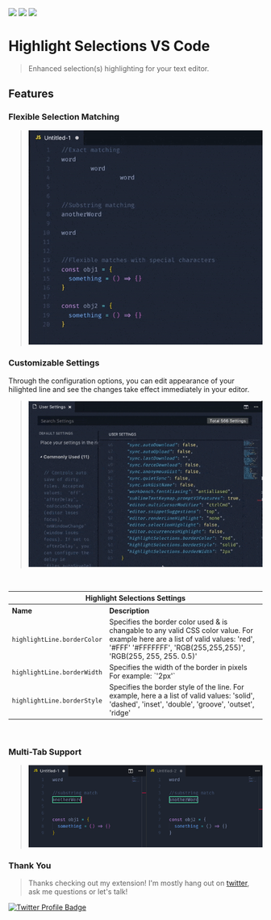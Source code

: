 [![](https://vsmarketplacebadge.apphb.com/version-short/cliffordfajardo.hightlight-selections-vscode.svg)](https://marketplace.visualstudio.com/items?itemName=cliffordfajardo.hightlight-selections-vscode)
[![](https://vsmarketplacebadge.apphb.com/installs-short/cliffordfajardo.hightlight-selections-vscode.svg)](https://marketplace.visualstudio.com/items?itemName=cliffordfajardo.hightlight-selections-vscode)
[![](https://vsmarketplacebadge.apphb.com/rating-short/cliffordfajardo.hightlight-selections-vscode.svg
)](https://marketplace.visualstudio.com/items?itemName=cliffordfajardo.hightlight-selections-vscode)

# Highlight Selections VS Code

> Enhanced selection(s) highlighting for your text editor.


## Features

### Flexible Selection Matching

>![Highlight Selections VScode preview](images/highlight-selections-singleEditor.gif)


### Customizable Settings
Through the configuration options, you can edit appearance of your hilighted line and see the changes take effect immediately in your editor.

>![Highlight Selections VScode customization preview](images/highlight-selections-customizer.gif)

<br>

<table>
  <tr>
    <th colspan="2">Highlight Selections Settings</th>
  </tr>

  <tr align="left">
    <th>Name</th>
    <th>Description</th>
  </tr>

  <tr>
    <td><code>highlightLine.borderColor</code></td>
    <td>Specifies the border color used & is changable to any valid CSS color value. For example here are a list of valid values: 'red', '#FFF' '#FFFFFFF', 'RGB(255,255,255)', 'RGB(255, 255, 255. 0.5)'</td>
  </tr>
  <tr>
    <td><code>highlightLine.borderWidth</code></td>
    <td>Specifies the width of the border in pixels For example: `'2px'`</br></td>
  </tr>
  <tr>
    <td><code>highlightLine.borderStyle</code></td>
    <td>Specifies the border style of the line. For example, here a a list of valid values: 'solid', 'dashed', 'inset', 'double', 'groove', 'outset', 'ridge'</td>
  </tr>
  </table>

<br>

### Multi-Tab Support

>![Highlight Selections VScode customization preview](images/highlight-selections-multi-editor.png)



### Thank You
> Thanks checking out my extension! I'm mostly hang out on [twitter](https://twitter.com/cliffordfajard0), ask me questions or let's talk!

<a href="https://twitter.com/cliffordfajard0"><img src="https://img.shields.io/twitter/follow/cliffordfajard0?style=social" alt="Twitter Profile Badge"/></a>
